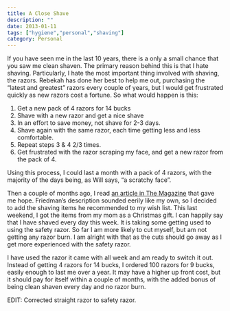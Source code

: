 ```yaml
---
title: A Close Shave
description: ""
date: 2013-01-11
tags: ["hygiene","personal","shaving"]
category: Personal
---
```



<p>If you have seen me in the last 10 years, there is a only a small chance that you saw me clean shaven. The primary reason behind this is that I hate shaving. Particularly, I hate the most important thing involved with shaving, the razors. Rebekah has done her best to help me out, purchasing the “latest and greatest” razors every couple of years, but I would get frustrated quickly as new razors cost a fortune. So what would happen is this:</p>

<ol>

<li>Get a new pack of 4 razors for 14 bucks</li>

<li>Shave with a new razor and get a nice shave</li>

<li>In an effort to save money, not shave for 2-3 days.</li>

<li>Shave again with the same razor, each time getting less and less comfortable.</li>

<li>Repeat steps 3 &amp; 4 2/3 times.</li>

<li>Get frustrated with the razor scraping my face, and get a new razor from the pack of 4.</li>

</ol>

<p>Using this process, I could last a month with a pack of 4 razors, with the majority of the days being, as Will says, “a scratchy face”.</p>

<p>Then a couple of months ago, I read <a href="https://web.archive.org/web/20131211065132/http://the-magazine.org/2/the-wet-shave">an article in The Magazine</a> that gave me hope. Friedman’s description sounded eerily like my own, so I decided to add the shaving items he recommended to my wish list. This last weekend, I got the items from my mom as a Christmas gift. I can happily say that I have shaved every day this week. It is taking some getting used to using the safety razor. So far I am more likely to cut myself, but am not getting any razor burn. I am alright with that as the cuts should go away as I get more experienced with the safety razor.</p>

<p>I have used the razor it came with all week and am ready to switch it out. Instead of getting 4 razors for 14 bucks, I ordered 100 razors for 9 bucks, easily enough to last me over a year. It may have a higher up front cost, but it should pay for itself within a couple of months, with the added bonus of being clean shaven every day and no razor burn.</p>

<p>EDIT: Corrected straight razor to safety razor.</p>
